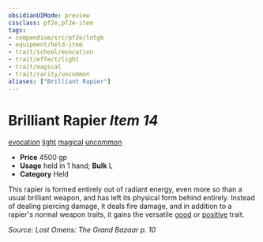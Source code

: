 ```yaml
---
obsidianUIMode: preview
cssclass: pf2e,pf2e-item
tags:
- compendium/src/pf2e/lotgb
- equipment/held-item
- trait/school/evocation
- trait/effect/light
- trait/magical
- trait/rarity/uncommon
aliases: ["Brilliant Rapier"]
---
```

# Brilliant Rapier *Item 14*  
[evocation](evocation.md)  [light](rules/traits/light.md)  [magical](magical.md)  [uncommon](uncommon.md)  

- **Price** 4500 gp
- **Usage** held in 1 hand; **Bulk** L
- **Category** Held

This rapier is formed entirely out of radiant energy, even more so than a usual brilliant weapon, and has left its physical form behind entirely. Instead of dealing piercing damage, it deals fire damage, and in addition to a rapier's normal weapon traits, it gains the versatile [good](good.md) or [positive](positive.md) trait.

*Source: Lost Omens: The Grand Bazaar p. 10*
